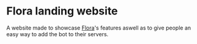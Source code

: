 # Flora landing website
A website made to showcase [Flora](https://github.com/frequential/flora)'s features aswell as to give people an easy way to add the bot to their servers.